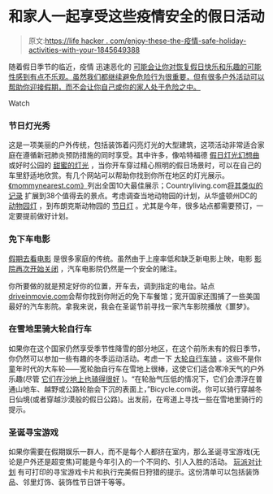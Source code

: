 # 和家人一起享受这些疫情安全的假日活动

> 原文:[https://life hacker . com/enjoy-these-the-疫情-safe-holiday-activities-with-your-1845649388](https://lifehacker.com/enjoy-these-pandemic-safe-holiday-activities-with-your-1845649388)

随着假日季节的临近，疫情 迅速恶化的 [可能会让你对恢复假日快乐和乐趣的可能性感到有点不乐观。虽然我们都继续避免危险行为很重要，但有很多户外活动可以帮助你迎接假期，而不会让你自己或你的家人处于危险之中。](https://www.nytimes.com/live/2020/11/11/world/covid-19-coronavirus-live-updates)

Watch

### 节日灯光秀

这是一项美丽的户外传统，包括装饰着闪亮灯光的大型建筑，这项活动非常适合家庭在遵循新冠肺炎预防措施的同时享受。其中许多，像哈特福德 [假日灯光幻想曲](https://www.holidaylightfantasia.org/) 或好时公园的 [甜蜜的灯光](https://www.hersheypark.com/info/hours/sweet-lights.php) ，当你开车穿过精心照明的假日场景时，可以在自己的车里舒适地欣赏。有几个网站可以帮助你找到你所在地区的灯光展示。[《mommynearest.com》](https://www.mommynearest.com/article/10-best-holiday-light-displays-in-the-united-states)列出全国10大最佳展示；Countryliving.com[将其类似的记录](https://www.countryliving.com/life/travel/g5049/best-christmas-light-displays/) 扩展到38个值得去的景点。考虑调查当地动物园的计划，从华盛顿州DC的 [动物园灯](https://www.countryliving.com/life/travel/g5049/best-christmas-light-displays/?slide=13) ，到布朗克斯动物园的 [节日灯](https://bronxzoo.com/holiday-lights) 。尤其是今年，很多站点都需要预订，一定要提前做好计划。

### 免下车电影

[假期去看电影](https://www.cnbc.com/2019/12/23/this-is-the-most-important-week-of-the-year-for-movie-theater-owners.html) 是很多家庭的传统。虽然由于上座率低和缺乏新电影上映，电影 [影院再次开始关闭](https://www.npr.org/sections/coronavirus-live-updates/2020/10/05/920367787/regal-movie-chain-will-close-all-536-u-s-theaters-on-thursday) ，汽车电影院仍然是一个安全的赌注。

你所要做的就是预定好你的位置，开车去，调到指定的电台。站点[driveinmovie.com](https://www.driveinmovie.com/united-states)会帮你找到你附近的免下车餐馆；宽开国家还围捕了一些美国最好的汽车影院。拿我来说，我会在圣诞节前寻找一家汽车影院播放《噩梦》。

### 在雪地里骑大轮自行车

如果你在这个国家仍然享受季节性降雪的部分地区，在这个前所未有的假日季节，你仍然可以参加一些有趣的冬季运动活动。考虑一下 [大轮自行车骑](https://bendtrails.org/tips-for-riding-in-snow/) 。这些不是你童年时代的大车轮——宽轮胎自行车在雪地上很棒，这使它们适合寒冷天气的户外乐趣(尽管 [它们在沙地上也骑得很好](https://www.fattiretracks.com/fat-bike-beach-riding-tips/) )。“在轮胎气压低的情况下，它们会漂浮在普通山地车、越野或公路轮胎会下沉的表面上，”Bicycle.com说。你可以骑行穿越冬日仙境(或者穿越沙漠般的假日公路)。出发前，在弯道上寻找一些在雪地里骑行的提示。

### 圣诞寻宝游戏

如果你需要在假期娱乐一群人，而不是每个人都挤在室内，那么圣诞寻宝游戏(无论是户外还是超变焦)可能是今年引入的一个不同的、引人入胜的活动。 [玩派对计划](https://www.playpartyplan.com/christmas-scavenger-hunt/) 有可打印的寻宝游戏卡片和执行完美假日狩猎的提示。这份清单可以包括装饰品、邻里灯饰、装饰性节日饼干等等。